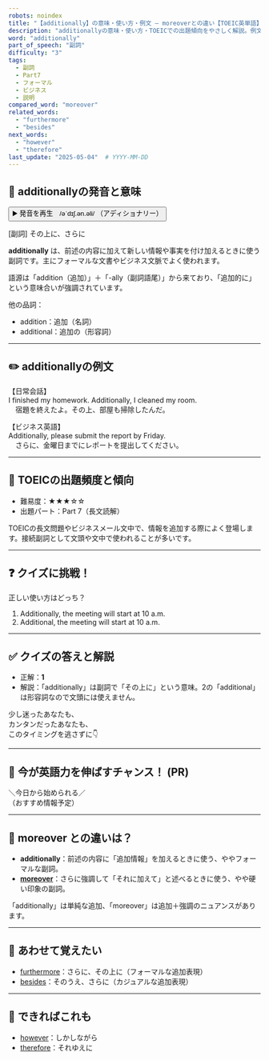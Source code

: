 ```yaml
---
robots: noindex
title: "【additionally】の意味・使い方・例文 ― moreoverとの違い【TOEIC英単語】"
description: "additionallyの意味・使い方・TOEICでの出題傾向をやさしく解説。例文・クイズ付きでmoreoverとの違いもわかりやすく学べます。"
word: "additionally"
part_of_speech: "副詞"
difficulty: "3"
tags:
  - 副詞
  - Part7
  - フォーマル
  - ビジネス
  - 説明
compared_word: "moreover"
related_words:
  - "furthermore"
  - "besides"
next_words:
  - "however"
  - "therefore"
last_update: "2025-05-04"  # YYYY-MM-DD
---
```


## 🔰 additionallyの発音と意味

<button class="play-audio" onclick="playTTS('additionally')">
  <span class="play-audio-main">
    ▶️ 発音を再生　/əˈdɪʃ.ən.əli/
  </span>
  <span class="play-audio-sub">
    （アディショナリー）
  </span>
</button>

[副詞] その上に、さらに

**additionally** は、前述の内容に加えて新しい情報や事実を付け加えるときに使う副詞です。主にフォーマルな文書やビジネス文脈でよく使われます。

語源は「addition（追加）」＋「-ally（副詞語尾）」から来ており、「追加的に」という意味合いが強調されています。

他の品詞：  
- addition：追加（名詞）
- additional：追加の（形容詞）

---

## ✏️ additionallyの例文

【日常会話】  
I finished my homework. Additionally, I cleaned my room.  
　宿題を終えたよ。その上、部屋も掃除したんだ。

【ビジネス英語】  
Additionally, please submit the report by Friday.  
　さらに、金曜日までにレポートを提出してください。

---

## 🎯 TOEICの出題頻度と傾向

- 難易度：★★★☆☆
- 出題パート：Part 7（長文読解）

TOEICの長文問題やビジネスメール文中で、情報を追加する際によく登場します。接続副詞として文頭や文中で使われることが多いです。

---

## ❓ クイズに挑戦！

正しい使い方はどっち？

1. Additionally, the meeting will start at 10 a.m.  
2. Additional, the meeting will start at 10 a.m.

---

## ✅ クイズの答えと解説

- 正解：**1**
- 解説：「additionally」は副詞で「その上に」という意味。2の「additional」は形容詞なので文頭には使えません。

少し迷ったあなたも、  
カンタンだったあなたも、  
このタイミングを逃さずに👇️

---

## 🚀 今が英語力を伸ばすチャンス！ (PR)

<div class="info-center">
＼今日から始められる／<br>  
（おすすめ情報予定）
</div>

---

## 🤔  moreover との違いは？

- **additionally**：前述の内容に「追加情報」を加えるときに使う、ややフォーマルな副詞。
- **[moreover](/moreover)**：さらに強調して「それに加えて」と述べるときに使う、やや硬い印象の副詞。

「additionally」は単純な追加、「moreover」は追加＋強調のニュアンスがあります。

---

## 🧩 あわせて覚えたい

- [furthermore](/furthermore)：さらに、その上に（フォーマルな追加表現）
- [besides](/besides)：そのうえ、さらに（カジュアルな追加表現）

---

## 📖 できればこれも

- [however](/however)：しかしながら
- [therefore](/therefore)：それゆえに

<!-- cvid: aid09_bid10 -->
